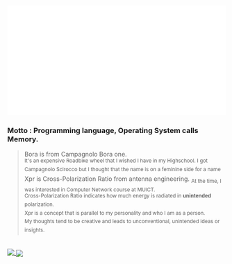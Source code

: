 <a href="https://github.com/boraxpr">
  <img src="header.svg" alt="Click to see the source">
 </a>
 
 ### Motto : Programming language, Operating System calls Memory.
> Bora is from Campagnolo Bora one.
<br><sup> It's an expensive Roadbike wheel that I wished I have in my Highschool. I got Campagnolo Scirocco but I thought that the name is on a feminine side for a name</sup><br>
Xpr is Cross-Polarization Ratio from antenna engineering. <sub>At the time, I was interested in Computer Network course at MUICT.</sub><br>
<sup>Cross-Polarization Ratio indicates how much energy is radiated in **unintended** polarization.</sup><br>
<sup>Xpr is a concept that is parallel to my personality and who I am as a person. <br>My thoughts tend to be creative and leads to unconventional, unintended ideas or insights.</sup>

 <br>
<a href="https://github.com/boraxpr">
  <img align="top" src="https://github-readme-stats-m5lmz0gqb-boraxpr.vercel.app/api?username=boraxpr&show_icons=true&theme=tokyonight&include_all_commits=true&rank_icon=percentile" />
</a>
<a href="https://github.com/boraxpr">
  <img align="center" src="https://github-readme-stats-m5lmz0gqb-boraxpr.vercel.app/api/top-langs/?username=boraxpr&theme=gruvbox&langs_count=5&layout=donut&hide=typescript,QML,c%2B%2B,CMake,PowerShell,Makefile,Ruby&exclude_repo=BlackDesertTools,SeniorLibraryWebTest&&size_weight=0.5&count_weight=0.5" />
</a>

<br>
<!---
brightest 
d5ffbc
8affbc
8affbc
25ddbc
25b9bc
darkest

639bff
005cff
-->
